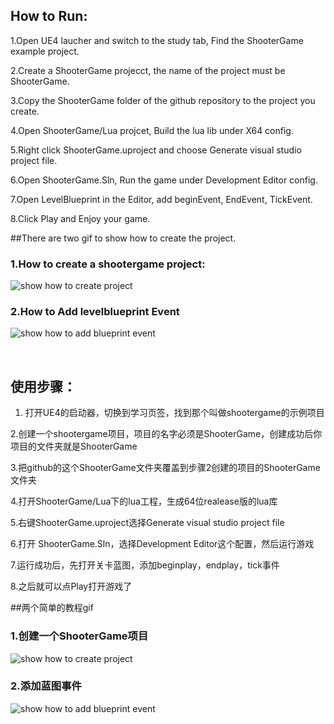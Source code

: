 ## How to Run:
1.Open UE4 laucher and switch to the study tab, Find the ShooterGame example project.

2.Create a ShooterGame projecct, the name of the project must be ShooterGame.

3.Copy the ShooterGame folder of the github repository to the project you create.

4.Open ShooterGame/Lua projcet, Build the lua lib under X64 config.

5.Right click ShooterGame.uproject and choose Generate visual studio project file.

6.Open ShooterGame.Sln, Run the game under Development Editor config.

7.Open LevelBlueprint in the Editor, add beginEvent, EndEvent, TickEvent.

8.Click Play and Enjoy your game.



##There are two gif to show how to create the project.

### 1.How to create a shootergame project:
![show how to create project](https://github.com/asqbtcupid/asqbtcupid.github.com/blob/master/_image/shootergame.gif?raw=true)

### 2.How to Add levelblueprint Event
![show how to add blueprint event](https://github.com/asqbtcupid/asqbtcupid.github.com/blob/master/_image/addbpevent_shooter.gif?raw=true)

​
​
## 使用步骤：

1. 打开UE4的启动器，切换到学习页签，找到那个叫做shootergame的示例项目

2.创建一个shootergame项目，项目的名字必须是ShooterGame，创建成功后你项目的文件夹就是ShooterGame

3.把github的这个ShooterGame文件夹覆盖到步骤2创建的项目的ShooterGame文件夹

4.打开ShooterGame/Lua下的lua工程，生成64位realease版的lua库

5.右键ShooterGame.uproject选择Generate visual studio project file

6.打开 ShooterGame.Sln，选择Development Editor这个配置，然后运行游戏

7.运行成功后，先打开关卡蓝图，添加beginplay，endplay，tick事件

8.之后就可以点Play打开游戏了

##两个简单的教程gif

### 1.创建一个ShooterGame项目
![show how to create project](https://github.com/asqbtcupid/asqbtcupid.github.com/blob/master/_image/shootergame.gif?raw=true)

### 2.添加蓝图事件
![show how to add blueprint event](https://github.com/asqbtcupid/asqbtcupid.github.com/blob/master/_image/addbpevent_shooter.gif?raw=true)


